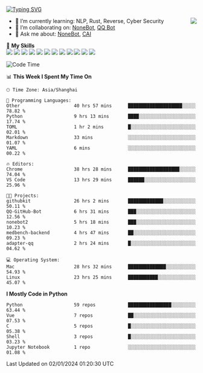 [![Typing SVG](https://readme-typing-svg.herokuapp.com?size=25&duration=2500&color=8C43EA&vCenter=true&width=200&height=40&lines=Hi+there+%F0%9F%91%8B%F0%9F%8F%BB;I'm+yanyongyu)](https://git.io/typing-svg)

<a href="#">
  <img align="right" src="https://github-readme-stats.vercel.app/api?username=yanyongyu&count_private=true&show_icons=true&bg_color=15,f2f7fd,E0EAFC" />
</a>

- 🌱 I’m currently learning: NLP, Rust, Reverse, Cyber Security
- 👯 I’m collaborating on: [NoneBot](https://github.com/nonebot), [QQ Bot](https://github.com/Mrs4s/go-cqhttp)
- 💬 Ask me about: [NoneBot](https://github.com/nonebot), [CAI](https://github.com/cscs181/CAI)

🌟 **My Skills**  
![](https://img.shields.io/badge/-Python-3e74a2?style=flat-square&logo=Python&logoColor=fff)
![](https://img.shields.io/badge/-TypeScript-3178C6?style=flat-square&logo=TypeScript&logoColor=fff)
![](https://img.shields.io/badge/-Vue-4fc08d?style=flat-square&logo=Vue.js&logoColor=fff)
![](https://img.shields.io/badge/-React-2d98ce?style=flat-square&logo=React&logoColor=fff)
![](https://img.shields.io/badge/-FastAPI-009688?style=flat-square&logo=FastAPI&logoColor=fff)
![](https://img.shields.io/badge/-Linux-000000?style=flat-square&logo=Linux&logoColor=fff)
![](https://img.shields.io/badge/-Docker-2496ED?style=flat-square&logo=Docker&logoColor=fff)
![](https://img.shields.io/badge/-Kubernetes-326CE5?style=flat-square&logo=Kubernetes&logoColor=fff)
![](https://img.shields.io/badge/-GitHub%20Actions-2088FF?style=flat-square&logo=GitHubActions&logoColor=fff)
![](https://img.shields.io/badge/-PostgreSQL-4169E1?style=flat-square&logo=PostgreSQL&logoColor=fff)
![](https://img.shields.io/badge/-Redis-DC382D?style=flat-square&logo=Redis&logoColor=fff)
![](https://img.shields.io/badge/-MongoDB-47A248?style=flat-square&logo=MongoDB&logoColor=fff)

<!--START_SECTION:waka-->
![Code Time](http://img.shields.io/badge/Code%20Time-5%2C613%20hrs%209%20mins-blue)

📊 **This Week I Spent My Time On** 

```text
🕑︎ Time Zone: Asia/Shanghai

💬 Programming Languages: 
Other                    40 hrs 57 mins      ████████████████████░░░░░   78.82 % 
Python                   9 hrs 13 mins       ████░░░░░░░░░░░░░░░░░░░░░   17.74 % 
TOML                     1 hr 2 mins         █░░░░░░░░░░░░░░░░░░░░░░░░   02.01 % 
Markdown                 33 mins             ░░░░░░░░░░░░░░░░░░░░░░░░░   01.07 % 
YAML                     6 mins              ░░░░░░░░░░░░░░░░░░░░░░░░░   00.22 % 

🔥 Editors: 
Chrome                   38 hrs 28 mins      ███████████████████░░░░░░   74.04 % 
VS Code                  13 hrs 29 mins      ██████░░░░░░░░░░░░░░░░░░░   25.96 % 

🐱‍💻 Projects: 
githubkit                26 hrs 2 mins       █████████████░░░░░░░░░░░░   50.11 % 
QQ-GitHub-Bot            6 hrs 31 mins       ███░░░░░░░░░░░░░░░░░░░░░░   12.56 % 
nonebot2                 5 hrs 18 mins       ███░░░░░░░░░░░░░░░░░░░░░░   10.23 % 
medbench-backend         4 hrs 47 mins       ██░░░░░░░░░░░░░░░░░░░░░░░   09.23 % 
adapter-qq               2 hrs 24 mins       █░░░░░░░░░░░░░░░░░░░░░░░░   04.62 % 

💻 Operating System: 
Mac                      28 hrs 32 mins      ██████████████░░░░░░░░░░░   54.93 % 
Linux                    23 hrs 25 mins      ███████████░░░░░░░░░░░░░░   45.07 % 
```

**I Mostly Code in Python** 

```text
Python                   59 repos            ████████████████░░░░░░░░░   63.44 % 
Vue                      7 repos             ██░░░░░░░░░░░░░░░░░░░░░░░   07.53 % 
C                        5 repos             █░░░░░░░░░░░░░░░░░░░░░░░░   05.38 % 
Shell                    3 repos             █░░░░░░░░░░░░░░░░░░░░░░░░   03.23 % 
Jupyter Notebook         1 repo              ░░░░░░░░░░░░░░░░░░░░░░░░░   01.08 % 
```




 Last Updated on 02/01/2024 01:20:30 UTC
<!--END_SECTION:waka-->
